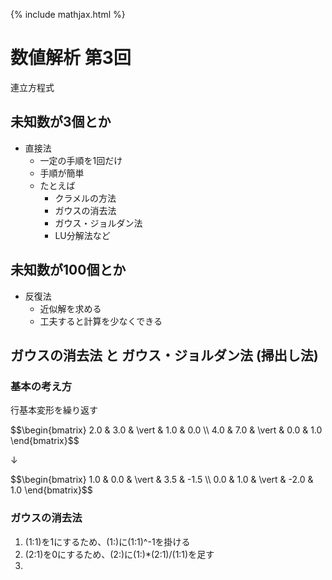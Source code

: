 {% include mathjax.html %}

# 数値解析 第3回
連立方程式

## 未知数が3個とか
* 直接法
  * 一定の手順を1回だけ
  * 手順が簡単
  * たとえば
    * クラメルの方法
    * ガウスの消去法
    * ガウス・ジョルダン法
    * LU分解法など

## 未知数が100個とか
* 反復法
  * 近似解を求める
  * 工夫すると計算を少なくできる

## **ガウスの消去法** と **ガウス・ジョルダン法** (掃出し法)

### 基本の考え方
行基本変形を繰り返す

<div>$$\begin{bmatrix}
2.0 & 3.0 & \vert & 1.0 & 0.0 \\
4.0 & 7.0 & \vert & 0.0 & 1.0
\end{bmatrix}$$</div>


↓


<div>$$\begin{bmatrix}
1.0 & 0.0 & \vert & 3.5 & -1.5 \\
0.0 & 1.0 & \vert & -2.0 & 1.0
\end{bmatrix}$$</div>

### ガウスの消去法
1. (1:1)を1にするため、(1:)に(1:1)^-1を掛ける
2. (2:1)を0にするため、(2:)に(1:)\*(2:1)/(1:1)を足す
3. 
